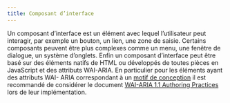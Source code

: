 ```yaml
---
title: Composant d’interface 
---
```


Un composant d’interface est un élément avec lequel l’utilisateur peut
interagir, par exemple un bouton, un lien, une zone de saisie. Certains
composants peuvent être plus complexes comme un menu, une fenêtre de dialogue,
un système d’onglets. Enfin un composant d’interface peut être basé sur des
éléments natifs de HTML ou développés de toutes pièces en JavaScript et des
attributs WAI-ARIA. En particulier pour les éléments ayant des attributs WAI-
ARIA correspondant à un [motif de conception](#motif-de-conception) il est
recommandé de considérer le document <span lang="en">[WAI-ARIA 1.1 Authoring
Practices](http://www.w3.org/TR/wai-aria-practices/)</span> lors de leur
implémentation.

